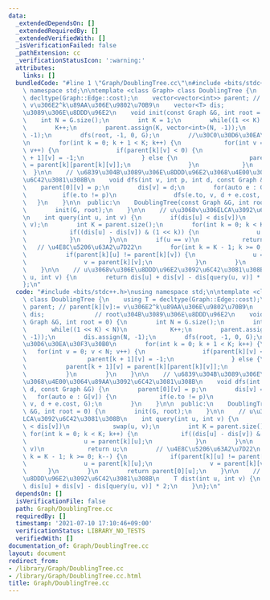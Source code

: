 ```yaml
---
data:
  _extendedDependsOn: []
  _extendedRequiredBy: []
  _extendedVerifiedWith: []
  _isVerificationFailed: false
  _pathExtension: cc
  _verificationStatusIcon: ':warning:'
  attributes:
    links: []
  bundledCode: "#line 1 \"Graph/DoublingTree.cc\"\n#include <bits/stdc++.h>\nusing\
    \ namespace std;\n\ntemplate <class Graph> class DoublingTree {\n    using T =\
    \ decltype(Graph::Edge::cost);\n    vector<vector<int>> parent; // parent[k][v]:=\
    \ v\u306E2^k\u89AA\u306E\u9802\u70B9\n    vector<T> dis;              // root\u304B\
    \u3089\u306E\u8DDD\u96E2\n    void init(const Graph &G, int root = 0) {\n    \
    \    int N = G.size();\n        int K = 1;\n        while((1 << K) < N)\n    \
    \        K++;\n        parent.assign(K, vector<int>(N, -1));\n        dis.assign(N,\
    \ -1);\n        dfs(root, -1, 0, G);\n        //\u30C0\u30D6\u30EA\u30F3\u30B0\
    \n        for(int k = 0; k + 1 < K; k++) {\n            for(int v = 0; v < N;\
    \ v++) {\n                if(parent[k][v] < 0) {\n                    parent[k\
    \ + 1][v] = -1;\n                } else {\n                    parent[k + 1][v]\
    \ = parent[k][parent[k][v]];\n                }\n            }\n        }\n  \
    \  }\n\n    // \u6839\u304B\u3089\u306E\u8DDD\u96E2\u3068\u4E00\u3064\u89AA\u3092\
    \u6C42\u3081\u308B\n    void dfs(int v, int p, int d, const Graph &G) {\n    \
    \    parent[0][v] = p;\n        dis[v] = d;\n        for(auto e : G[v]) {\n  \
    \          if(e.to != p)\n                dfs(e.to, v, d + e.cost, G);\n     \
    \   }\n    }\n\n  public:\n    DoublingTree(const Graph &G, int root = 0) {\n\
    \        init(G, root);\n    }\n\n    // u\u3068v\u306ELCA\u3092\u6C42\u3081\u308B\
    \n    int query(int u, int v) {\n        if(dis[u] < dis[v])\n            swap(u,\
    \ v);\n        int K = parent.size();\n        for(int k = 0; k < K; k++) {\n\
    \            if((dis[u] - dis[v]) & (1 << k)) {\n                u = parent[k][u];\n\
    \            }\n        }\n\n        if(u == v)\n            return u;\n     \
    \   // \u4E8C\u5206\u63A2\u7D22\n        for(int k = K - 1; k >= 0; k--) {\n \
    \           if(parent[k][u] != parent[k][v]) {\n                u = parent[k][u];\n\
    \                v = parent[k][v];\n            }\n        }\n        return parent[0][u];\n\
    \    }\n\n    // u\u3068v\u306E\u8DDD\u96E2\u3092\u6C42\u3081\u308B\n    T dist(int\
    \ u, int v) {\n        return dis[u] + dis[v] - dis[query(u, v)] * 2;\n    }\n\
    };\n"
  code: "#include <bits/stdc++.h>\nusing namespace std;\n\ntemplate <class Graph>\
    \ class DoublingTree {\n    using T = decltype(Graph::Edge::cost);\n    vector<vector<int>>\
    \ parent; // parent[k][v]:= v\u306E2^k\u89AA\u306E\u9802\u70B9\n    vector<T>\
    \ dis;              // root\u304B\u3089\u306E\u8DDD\u96E2\n    void init(const\
    \ Graph &G, int root = 0) {\n        int N = G.size();\n        int K = 1;\n \
    \       while((1 << K) < N)\n            K++;\n        parent.assign(K, vector<int>(N,\
    \ -1));\n        dis.assign(N, -1);\n        dfs(root, -1, 0, G);\n        //\u30C0\
    \u30D6\u30EA\u30F3\u30B0\n        for(int k = 0; k + 1 < K; k++) {\n         \
    \   for(int v = 0; v < N; v++) {\n                if(parent[k][v] < 0) {\n   \
    \                 parent[k + 1][v] = -1;\n                } else {\n         \
    \           parent[k + 1][v] = parent[k][parent[k][v]];\n                }\n \
    \           }\n        }\n    }\n\n    // \u6839\u304B\u3089\u306E\u8DDD\u96E2\
    \u3068\u4E00\u3064\u89AA\u3092\u6C42\u3081\u308B\n    void dfs(int v, int p, int\
    \ d, const Graph &G) {\n        parent[0][v] = p;\n        dis[v] = d;\n     \
    \   for(auto e : G[v]) {\n            if(e.to != p)\n                dfs(e.to,\
    \ v, d + e.cost, G);\n        }\n    }\n\n  public:\n    DoublingTree(const Graph\
    \ &G, int root = 0) {\n        init(G, root);\n    }\n\n    // u\u3068v\u306E\
    LCA\u3092\u6C42\u3081\u308B\n    int query(int u, int v) {\n        if(dis[u]\
    \ < dis[v])\n            swap(u, v);\n        int K = parent.size();\n       \
    \ for(int k = 0; k < K; k++) {\n            if((dis[u] - dis[v]) & (1 << k)) {\n\
    \                u = parent[k][u];\n            }\n        }\n\n        if(u ==\
    \ v)\n            return u;\n        // \u4E8C\u5206\u63A2\u7D22\n        for(int\
    \ k = K - 1; k >= 0; k--) {\n            if(parent[k][u] != parent[k][v]) {\n\
    \                u = parent[k][u];\n                v = parent[k][v];\n      \
    \      }\n        }\n        return parent[0][u];\n    }\n\n    // u\u3068v\u306E\
    \u8DDD\u96E2\u3092\u6C42\u3081\u308B\n    T dist(int u, int v) {\n        return\
    \ dis[u] + dis[v] - dis[query(u, v)] * 2;\n    }\n};\n"
  dependsOn: []
  isVerificationFile: false
  path: Graph/DoublingTree.cc
  requiredBy: []
  timestamp: '2021-07-10 17:10:46+09:00'
  verificationStatus: LIBRARY_NO_TESTS
  verifiedWith: []
documentation_of: Graph/DoublingTree.cc
layout: document
redirect_from:
- /library/Graph/DoublingTree.cc
- /library/Graph/DoublingTree.cc.html
title: Graph/DoublingTree.cc
---
```

